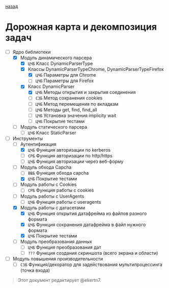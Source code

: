 [назад](/README.md)

# Дорожная карта и декомпозиция задач

- [ ] Ядро библиотеки
    - [x] Модуль динамического парсера
        - [x] `ЦЧБ` Класс DynamicParserType
        - [x] Классы DynamicParserTypeChrome, DynamicParserTypeFirefox
            - [x] `ЦЧБ` Параметры для Chrome
            - [ ] `ЦЧБ` Параметры для Firefox
        - [x] Класс DynamicParser
            - [x] `ЦЧБ` Методы открытия и закрытия соединения
            - [ ] `СЗБ` Метод сохранения cookies
            - [ ] `ЦЧБ` Метод перемещения по вкладкам
            - [ ] `ЦЧБ` Методы get, find, find_all
            - [ ] `ЦЧБ` Установка значения implicity wait
            - [ ] `ЦЧБ` Покрытие тестами
    - [ ] Модуль статического парсера
        - [ ] `ЦЧБ` Класс StaticParser
- [ ] Инструменты
    - [ ] Аутентификация
        - [x] `ЦЧБ` Функция авторизации по kerberos
        - [ ] `СРБ` Функция авторизации по http/https
        - [ ] `ЦЧБ` Функция авторизации через веб-форму
    - [ ] Модуль обхода Capcha
        - [ ] `ВВБ` Функция обхода capcha
        - [x] `ЦЧБ` Покрытие тестами
    - [ ] Модуль работы с Cookies
        - [ ] `СРБ` Функция работы с cookies
    - [ ] Модуль работы с UserAgents
        - [ ] `ЦЧБ` Функция работы с useragents
    - [x] Модуль работы с датасетами
        - [x] `ЦЧБ` Функция открытия датафрейма из файлов разного формата
        - [x] `ЦЧБ` Функция сохранения датафрейма в файл нужного формата
        - [x] `ЦЧБ` Покрытие тестами
    - [ ] Модуль преобразования данных
        - [ ] `ЦЧБ` Функция преобразования дат
        - [ ] `???` Функция создания скриншота (всего экрана и области)
- [ ] Модуль повышения производительности
    - [ ] `СЗБ` Функция/декоратор для задействования мультипроцессинга (точка входа)

> Этот документ редактирует @ekertn7.
